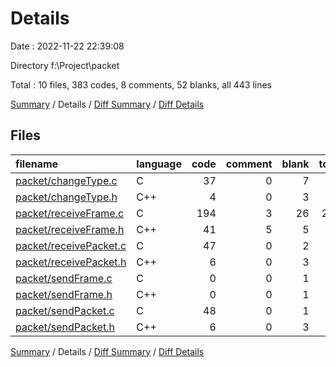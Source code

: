 # Details

Date : 2022-11-22 22:39:08

Directory f:\\Project\\packet

Total : 10 files,  383 codes, 8 comments, 52 blanks, all 443 lines

[Summary](results.md) / Details / [Diff Summary](diff.md) / [Diff Details](diff-details.md)

## Files
| filename | language | code | comment | blank | total |
| :--- | :--- | ---: | ---: | ---: | ---: |
| [packet/changeType.c](/packet/changeType.c) | C | 37 | 0 | 7 | 44 |
| [packet/changeType.h](/packet/changeType.h) | C++ | 4 | 0 | 3 | 7 |
| [packet/receiveFrame.c](/packet/receiveFrame.c) | C | 194 | 3 | 26 | 223 |
| [packet/receiveFrame.h](/packet/receiveFrame.h) | C++ | 41 | 5 | 5 | 51 |
| [packet/receivePacket.c](/packet/receivePacket.c) | C | 47 | 0 | 2 | 49 |
| [packet/receivePacket.h](/packet/receivePacket.h) | C++ | 6 | 0 | 3 | 9 |
| [packet/sendFrame.c](/packet/sendFrame.c) | C | 0 | 0 | 1 | 1 |
| [packet/sendFrame.h](/packet/sendFrame.h) | C++ | 0 | 0 | 1 | 1 |
| [packet/sendPacket.c](/packet/sendPacket.c) | C | 48 | 0 | 1 | 49 |
| [packet/sendPacket.h](/packet/sendPacket.h) | C++ | 6 | 0 | 3 | 9 |

[Summary](results.md) / Details / [Diff Summary](diff.md) / [Diff Details](diff-details.md)